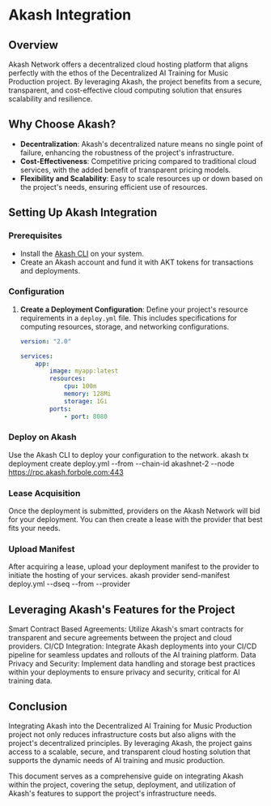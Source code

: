 # Akash Integration

## Overview

Akash Network offers a decentralized cloud hosting platform that aligns perfectly with the ethos of the Decentralized AI Training for Music Production project. By leveraging Akash, the project benefits from a secure, transparent, and cost-effective cloud computing solution that ensures scalability and resilience.

## Why Choose Akash?

- **Decentralization**: Akash's decentralized nature means no single point of failure, enhancing the robustness of the project's infrastructure.
- **Cost-Effectiveness**: Competitive pricing compared to traditional cloud services, with the added benefit of transparent pricing models.
- **Flexibility and Scalability**: Easy to scale resources up or down based on the project's needs, ensuring efficient use of resources.

## Setting Up Akash Integration

### Prerequisites

- Install the [Akash CLI](https://docs.akash.network/guides/cli/install) on your system.
- Create an Akash account and fund it with AKT tokens for transactions and deployments.

### Configuration

1. **Create a Deployment Configuration**: Define your project's resource requirements in a `deploy.yml` file. This includes specifications for computing resources, storage, and networking configurations.

     ```yaml
     version: "2.0"

     services:
         app:
             image: myapp:latest
             resources:
                 cpu: 100m
                 memory: 128Mi
                 storage: 1Gi
             ports:
                 - port: 8080
    ```


### Deploy on Akash

Use the Akash CLI to deploy your configuration to the network.
akash tx deployment create deploy.yml --from <your-key-name> --chain-id akashnet-2 --node https://rpc.akash.forbole.com:443

### Lease Acquisition

Once the deployment is submitted, providers on the Akash Network will bid for your deployment. You can then create a lease with the provider that best fits your needs.

### Upload Manifest

After acquiring a lease, upload your deployment manifest to the provider to initiate the hosting of your services.
akash provider send-manifest deploy.yml --dseq <deployment-sequence> --from <your-key-name> --provider <provider-address>

## Leveraging Akash's Features for the Project

Smart Contract Based Agreements: Utilize Akash's smart contracts for transparent and secure agreements between the project and cloud providers.
CI/CD Integration: Integrate Akash deployments into your CI/CD pipeline for seamless updates and rollouts of the AI training platform.
Data Privacy and Security: Implement data handling and storage best practices within your deployments to ensure privacy and security, critical for AI training data.

## Conclusion

Integrating Akash into the Decentralized AI Training for Music Production project not only reduces infrastructure costs but also aligns with the project's decentralized principles. By leveraging Akash, the project gains access to a scalable, secure, and transparent cloud hosting solution that supports the dynamic needs of AI training and music production.

This document serves as a comprehensive guide on integrating Akash within the project, covering the setup, deployment, and utilization of Akash's features to support the project's infrastructure needs.


